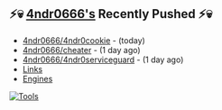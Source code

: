 ## ⚡💀 <a href="https://4ndr0666.github.io/4ndr0site" target="_blank">4ndr0666's</a> Recently Pushed ⚡💀


- [4ndr0666/4ndr0cookie](https://github.com/4ndr0666/4ndr0cookie) - (today)
- [4ndr0666/cheater](https://github.com/4ndr0666/cheater) - (1 day ago)
- [4ndr0666/4ndr0serviceguard](https://github.com/4ndr0666/4ndr0serviceguard) - (1 day ago)
- [Links](https://github.com/4ndr0666/Links/blob/main/README.md)        
- [Engines](https://github.com/hoothin/SearchJumper/discussions/73)    

[![Tools](https://skillicons.dev/icons?i=go,py,react,nextjs,git,linux,bash,neovim&theme=dark&perline=18)](https://skillicons.dev)

